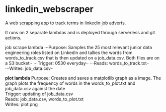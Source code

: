# linkedin_webscraper
A web scrapping app to track terms in linkedin job adverts.

It runs on 2 separate lambdas and is deployed through serverless and git actions.

job scrape lambda
    ⋅⋅⋅Purpose: Samples the 25 most relevant junior data engineering roles listed on LinkedIn and tallies 
        the words from words_to_track.csv that is then updated on a job_data.csv. Both files are on a 
        S3 bucket⋅⋅
    ⋅⋅⋅Trigger: 0530 everyday⋅⋅
    ⋅⋅⋅Reads: words_to_track.txt⋅⋅
    ⋅⋅⋅Writes: job_data.csv⋅⋅

**plot lambda**
   Purpose: Creates and saves a matplotlib graph as a image. The graph plots the frequency of words in the words_to_plot.txt and job_data.csv against the date  
   Trigger: updating of job_data.csv  
   Reads: job_data.csv, words_to_plot.txt  
   Writes: plot.png  

